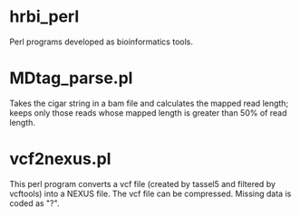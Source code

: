 # hrbi_perl
Perl programs developed as bioinformatics tools.

# MDtag_parse.pl

Takes the cigar string in a bam file and calculates the mapped read length; keeps only those reads whose mapped length is greater than 50% of read length.

# vcf2nexus.pl

This perl program converts a vcf file (created by tassel5 and filtered by vcftools) into a NEXUS file. The vcf file can be compressed. Missing data is coded as "?".
